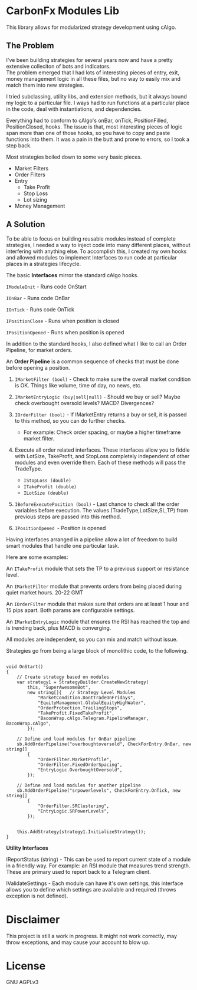 ﻿
# CarbonFx Modules Lib

This library allows for modularized strategy development using cAlgo. 

## The Problem 

I've been building strategies for several years now and have a pretty extensive colleciton of bots and indicators.  
The problem emerged that I had lots of interesting pieces of entry, exit, money management logic in all these files,
but no way to easily mix and match them into new strategies.

I tried subclassing, utility libs, and extension methods, but it always bound my logic to a particular 
file.  I ways had to run functions at a particular place in the code, deal with instantiations, and dependencies. 

Everything had to conform to cAlgo's onBar, onTick, PositionFilled, PositionClosed, hooks. The issue is that, most 
interesting pieces of logic span more than one of those hooks, so you have to copy and paste functions into them.
It was a pain in the butt and prone to errors, so I took a step back.

Most strategies boiled down to some very basic pieces.

- Market Filters
- Order Filters
- Entry
    - Take Profit
    - Stop Loss
    - Lot sizing
- Money Management


## A Solution

To be able to focus on building reusable modules instead of complete strategies, I 
needed a way to inject code into many different places, without interfering with anything else.  To accomplish this, 
I created my own hooks and allowed modules to implement Interfaces to run code at
particular places in a strategies lifecycle.

The basic **Interfaces** mirror the standard cAlgo hooks. 

`IModuleInit` - Runs code OnStart

`IOnBar` - Runs code OnBar

`IOnTick` - Runs code OnTick

`IPositionClose` - Runs when position is closed

`IPositionOpened` - Runs when position is opened


In addition to the standard hooks, I also defined what I like to call an Order Pipeline, for market orders.

An **Order Pipeline** is a common sequence of checks that must be done before opening a position.

1. `IMarketFilter (bool)` - Check to make sure the overall market condition is OK.  Things like volume, time of day, no news, etc.

2. `IMarketEntryLogic (buy|sell|null)` - Should we buy or sell?  Maybe check overbought oversold levels?  MACD? Divergences?

3. `IOrderFilter (bool)` - If IMarketEntry returns a buy or sell, it is passed to this method, so you can do further checks.   
    - For example: Check order spacing, or maybe a higher timeframe market filter.   

4. Execute all order related interfaces.  These interfaces allow you to fiddle with LotSize, TakeProfit, and StopLoss completely independent of other modules and even override them. Each of these methods will pass the TradeType.
    - `IStopLoss (double)`   
    - `ITakeProfit (double)`
    - `ILotSize (double)`

5. `IBeforeExecutePosition (bool)` - Last chance to check all the order variables before execution.  The values (TradeType,LotSize,SL,TP) from previous steps are passed into this method.
    

6. `IPositionOpened `- Position is opened


Having interfaces arranged in a pipeline allow a lot of freedom to build smart modules that handle one particular task. 

Here are some examples: 

An `ITakeProfit` module that sets the TP to a previous support or resistance level.

An `IMarketFilter` module that prevents orders from being placed during quiet market hours. 20-22 GMT

An `IOrderFilter` module that makes sure that orders are at least 1 hour and 15 pips apart. Both params are configurable settings.

An `IMarketEntryLogic` module that ensures the RSI has reached the top and is trending back, plus MACD is converging. 


All modules are independent, so you can mix and match without issue.  

Strategies go from being a large block of monolithic code, to the following.   


```

void OnStart()
{
    // Create strategy based on modules
    var strategy1 = StrategyBuilder.CreateNewStrategy(
        this, "SuperAwesomeBot", 
        new string[]{   // Strategy Level Modules
            "MarketCondition.DontTradeOnFridays",
            "EquityManagement.GlobalEquityHighWater",
            "OrderProtection.TrailingStops",
            "TakeProfit.FixedTakeProfit",
            "BaconWrap.cAlgo.Telegram.PipelineManager, BaconWrap.cAlgo",
        });

    // Define and load modules for OnBar pipeline
    sb.AddOrderPipeline("overboughtoversold", CheckForEntry.OnBar, new string[] 
        {
            "OrderFilter.MarketProfile",
            "OrderFilter.FixedOrderSpacing",
            "EntryLogic.OverboughtOversold",
        });

    // Define and load modules for another pipeline
    sb.AddOrderPipeline("srpowerlevels", CheckForEntry.OnTick, new string[] 
        {  
            "OrderFilter.SRClustering",
            "EntryLogic.SRPowerLevels",
        });
    

    this.AddStrategy(strategy1.InitializeStrategy());
}

```




**Utility Interfaces**

IReportStatus (string) - This can be used to report current state of a module in a friendly way.  For example: an RSI module that measures trend strength.  These are primary used to report back to a Telegram client.

IValidateSettings - Each module can have it's own settings, this interface allows you to define which settings are available and required (throws exception is not defined).

# Disclaimer

This project is still a work in progress.  It might not work correctly, may throw exceptions, and may cause your account to blow up.

# License

GNU AGPLv3

